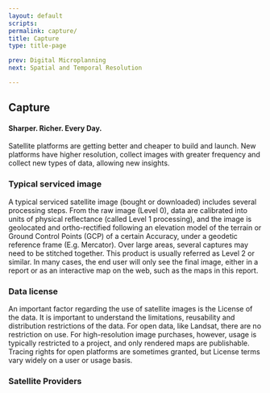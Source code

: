 ```yaml
---
layout: default
scripts:
permalink: capture/
title: Capture
type: title-page

prev: Digital Microplanning
next: Spatial and Temporal Resolution

---
```


## Capture

#### Sharper. Richer. Every Day.

Satellite platforms are getting better and cheaper to build and launch. New platforms have higher resolution, collect images with greater frequency and collect new types of data, allowing new insights.

### Typical serviced image

A typical serviced satellite image (bought or downloaded) includes several processing steps. From the raw image (Level 0), data are calibrated into units of physical reflectance (called Level 1 processing), and the image is geolocated and ortho-rectified following an elevation model of the terrain or Ground Control Points (GCP) of a certain Accuracy, under a geodetic reference frame (E.g. Mercator). Over large areas, several captures may need to be stitched together. This product is usually referred as Level 2 or similar. In many cases, the end user will only see the final image, either in a report or as an interactive map on the web, such as the maps in this report.

### Data license

An important factor regarding the use of satellite images is the License of the data. It is important to understand the limitations, reusability and distribution restrictions of the data. For open data, like Landsat, there are no restriction on use. For high-resolution image purchases, however, usage is typically restricted to a project, and only rendered maps are publishable. Tracing rights for open platforms are sometimes granted, but License terms vary widely on a user or usage basis.

### Satellite Providers

<div class="table-container">
  <div id="capabilityTable" class=""></div>
</div>
